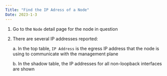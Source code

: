 ```yaml
---
Title: "Find the IP Adress of a Node"
Date: 2023-1-3
---
```

1. Go to the `Node` detail page for the node in question
2. There are several IP addresses reported:
   
    a. In the top table, `IP Address` is the egress IP address that the node is using to communicate with the management plane
   
    b. In the shadow table, the IP addresses for all non-loopback interfaces are shown
